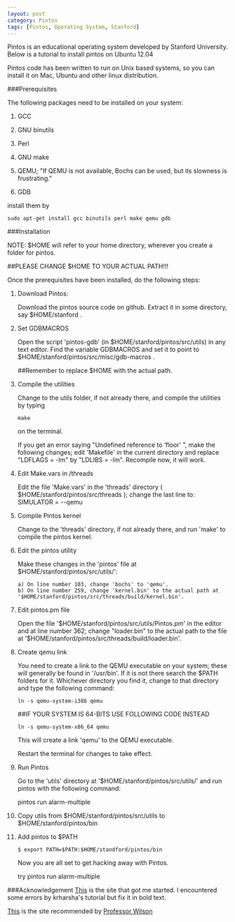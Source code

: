 ```yaml
---
layout: post
category: Pintos
tags: [Pintos, Operating System, Stanford]
---
```


Pintos is an educational operating system developed by Stanford University. Below is a tutorial to install pintos on Ubuntu 12.04

Pintos code has been written to run on Unix based systems, so you can install it on Mac, Ubuntu and other linux distribution.

###Prerequisites

The following packages need to be installed on your system:
1.  GCC

2.  GNU binutils

3.  Perl

4.  GNU make

5.  QEMU; "If QEMU is not available, Bochs can be used, but its slowness is frustrating." 

6.  GDB

install them by

    sudo apt-get install gcc binutils perl make qemu gdb

###Installation

NOTE: $HOME will refer to your home directory, wherever you create a folder for pintos. 

##PLEASE CHANGE $HOME TO YOUR ACTUAL PATH!!!

Once the prerequisites have been installed, do the following steps:

1.  Download Pintos:

	Download the pintos source code on github. Extract it in some directory, say $HOME/stanford .

2.  Set GDBMACROS

	Open the script 'pintos-gdb' (in $HOME/stanford/pintos/src/utils) in any text editor. Find the variable GDBMACROS and set it to point to $HOME/stanford/pintos/src/misc/gdb-macros .

	##Remember to replace $HOME with the actual path.

3.  Compile the utilities

	Change to the utils folder, if not already there, and compile the utilities by typing

		make

	on the terminal.

	If you get an error saying "Undefined reference to ‘floor' ", make the following changes; edit 'Makefile' in the current directory and replace "LDFLAGS = -lm" by "LDLIBS = -lm". Recompile now, it will work.

4.  Edit Make.vars in /threads

	Edit the file 'Make.vars' in the 'threads' directory ( $HOME/stanford/pintos/src/threads ); change the last line to:
		SIMULATOR = --qemu

5.  Compile Pintos kernel

	Change to the 'threads' directory, if not already there, and run 'make' to compile the pintos kernel.

6.  Edit the pintos utility

	Make these changes in the 'pintos' file at $HOME/stanford/pintos/src/utils/':

    	a) On line number 103, change 'bochs' to 'qemu'.
    	b) On line number 259, change 'kernel.bin' to the actual path at '$HOME/stanford/pintos/src/threads/build/kernel.bin'.

7.  Edit pintos.pm file

	Open the file '$HOME/stanford/pintos/src/utils/Pintos.pm' in the editor and at line number 362, change "loader.bin" to the actual path to the file at '$HOME/stanford/pintos/src/threads/build/loader.bin'.

8.  Create qemu link

	You need to create a link to the QEMU executable on your system; these will generally be found in '/usr/bin'. If it is not there search the $PATH folders for it. Whichever directory you find it, change to that directory and type the following command:

    	ln -s qemu-system-i386 qemu

	##IF YOUR SYSTEM IS 64-BITS USE FOLLOWING CODE INSTEAD

    	ln -s qemu-system-x86_64 qemu

	This will create a link 'qemu' to the QEMU executable.

	Restart the terminal for changes to take effect.

9.  Run Pintos

	Go to the 'utils' directory at '$HOME/stanford/pintos/src/utils/' and run pintos with the following command:

	pintos run alarm-multiple

10. Copy utils from $HOME/stanford/pintos/src/utils to $HOME/stanford/pintos/bin

11. Add pintos to $PATH

        $ export PATH=$PATH:$HOME/standford/pintos/bin

    Now you are all set to get hacking away with Pintos.

    try 
        pintos run alarm-multiple

###Acknowledgement
[This](http://krharsha.blogspot.com/2013/08/pintos-installation.html) is the site that got me started. I encountered some errors by krharsha's tutorial but fix it in bold text.

[This](http://computercalledvarun.wordpress.com/2013/02/03/pintos-on-ubuntu/) is the site recommended by [Professor Wilson](http://www.ccs.neu.edu/home/cbw/)